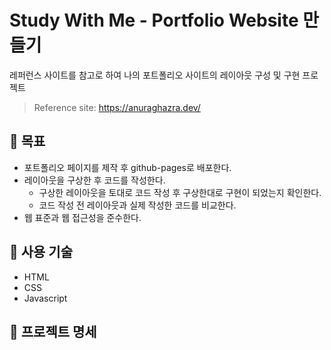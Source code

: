 # Study With Me - Portfolio Website 만들기

레퍼런스 사이트를 참고로 하여 나의 포트폴리오 사이트의 레이아웃 구성 및 구현 프로젝트

> Reference site: https://anuraghazra.dev/

## 📌 목표

- 포트폴리오 페이지를 제작 후 github-pages로 배포한다.
- 레이아웃을 구상한 후 코드를 작성한다.
  - 구상한 레이아웃을 토대로 코드 작성 후 구상한대로 구현이 되었는지 확인한다.
  - 코드 작성 전 레이아웃과 실제 작성한 코드를 비교한다.
- 웹 표준과 웹 접근성을 준수한다.

## 📌 사용 기술

- HTML
- CSS
- Javascript

## 📌 프로젝트 명세
